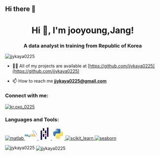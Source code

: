 ## Hi there 👋

<h1 align="center">Hi 👋, I'm jooyoung,Jang!</h1>
<h3 align="center">A data analyst in training from Republic of Korea</h3>

<p align="left"> <img src="https://komarev.com/ghpvc/?username=jjykaya0225&label=Profile%20views&color=0e75b6&style=flat" alt="jjykaya0225" /> </p>

- 👨‍💻 All of my projects are available at [https://github.com/jjykaya0225](https://github.com/jjykaya0225)

- 📫 How to reach me **jjykaya0225@gmail.com**

<h3 align="left">Connect with me:</h3>
<p align="left">
<a href="https://instagram.com/kr.oxo_0225" target="blank"><img align="center" src="https://raw.githubusercontent.com/rahuldkjain/github-profile-readme-generator/master/src/images/icons/Social/instagram.svg" alt="kr.oxo_0225" height="30" width="40" /></a>
</p>

<h3 align="left">Languages and Tools:</h3>
<p align="left"> <a href="https://www.mathworks.com/" target="_blank" rel="noreferrer"> <img src="https://upload.wikimedia.org/wikipedia/commons/2/21/Matlab_Logo.png" alt="matlab" width="40" height="40"/> </a> <a href="https://www.mysql.com/" target="_blank" rel="noreferrer"> <img src="https://raw.githubusercontent.com/devicons/devicon/master/icons/mysql/mysql-original-wordmark.svg" alt="mysql" width="40" height="40"/> </a> <a href="https://pandas.pydata.org/" target="_blank" rel="noreferrer"> <img src="https://raw.githubusercontent.com/devicons/devicon/2ae2a900d2f041da66e950e4d48052658d850630/icons/pandas/pandas-original.svg" alt="pandas" width="40" height="40"/> </a> <a href="https://www.python.org" target="_blank" rel="noreferrer"> <img src="https://raw.githubusercontent.com/devicons/devicon/master/icons/python/python-original.svg" alt="python" width="40" height="40"/> </a> <a href="https://scikit-learn.org/" target="_blank" rel="noreferrer"> <img src="https://upload.wikimedia.org/wikipedia/commons/0/05/Scikit_learn_logo_small.svg" alt="scikit_learn" width="40" height="40"/> </a> <a href="https://seaborn.pydata.org/" target="_blank" rel="noreferrer"> <img src="https://seaborn.pydata.org/_images/logo-mark-lightbg.svg" alt="seaborn" width="40" height="40"/> </a> </p>

<p><img align="left" src="https://github-readme-stats.vercel.app/api/top-langs?username=jjykaya0225&show_icons=true&locale=en&layout=compact" alt="jjykaya0225" /></p>

<p>&nbsp;<img align="center" src="https://github-readme-stats.vercel.app/api?username=jjykaya0225&show_icons=true&locale=en" alt="jjykaya0225" /></p>
